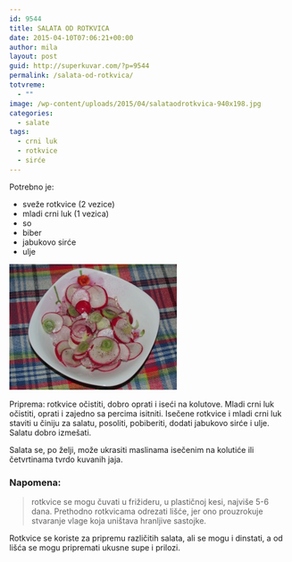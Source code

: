 ```yaml
---
id: 9544
title: SALATA OD ROTKVICA
date: 2015-04-10T07:06:21+00:00
author: mila
layout: post
guid: http://superkuvar.com/?p=9544
permalink: /salata-od-rotkvica/
totvreme:
  - ""
image: /wp-content/uploads/2015/04/salataodrotkvica-940x198.jpg
categories:
  - salate
tags:
  - crni luk
  - rotkvice
  - sirće
---
```

Potrebno je:  
* sveže rotkvice (2 vezice)  
* mladi crni luk (1 vezica)  
* so  
* biber  
* jabukovo sirće  
* ulje

[<img class="alignnone size-medium wp-image-9585" src="/wp-content/uploads/2015/04/salataodrotkvica-300x225.jpg" alt="salataodrotkvica" width="300" height="225" />](/wp-content/uploads/2015/04/salataodrotkvica-e1430747553636.jpg)

Priprema: rotkvice očistiti, dobro oprati i iseći na kolutove. Mladi crni luk očistiti, oprati i zajedno sa percima isitniti. Isečene rotkvice i mladi crni luk staviti u činiju za salatu, posoliti, pobiberiti, dodati jabukovo sirće i ulje. Salatu dobro izmešati.

Salata se, po želji, može ukrasiti maslinama isečenim na kolutiće ili četvrtinama tvrdo kuvanih jaja.

### Napomena:
> rotkvice se mogu čuvati u frižideru, u plastičnoj kesi, najviše 5-6 dana. Prethodno rotkvicama odrezati lišće, jer ono prouzrokuje stvaranje vlage koja uništava hranljive sastojke.

Rotkvice se koriste za pripremu različitih salata, ali se mogu i dinstati, a od lišća se mogu pripremati ukusne supe i prilozi.